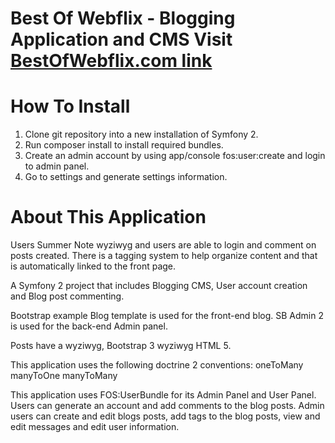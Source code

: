 Best Of Webflix - Blogging Application and CMS
Visit [BestOfWebflix.com link](https://www.BestOfWebflix.com)
=============


How To Install
===================

1. Clone git repository into a new installation of Symfony 2.
2. Run composer install to install required bundles.
3. Create an admin account by using app/console fos:user:create and login to admin panel.
4. Go to settings and generate settings information.


About This Application
=========================

Users Summer Note wyziwyg and users are able to login and comment on posts created.  There is a tagging system to help organize content and that is automatically linked to the front page.

A Symfony 2 project that includes Blogging CMS, User account creation and Blog post commenting.

Bootstrap example Blog template is used for the front-end blog.  SB Admin 2 is used for the back-end Admin panel.

Posts have a wyziwyg, Bootstrap 3 wyziwyg HTML 5.

This application uses the following doctrine 2 conventions:
oneToMany
manyToOne
manyToMany

This application uses FOS:UserBundle for its Admin Panel and User Panel.  Users can generate an account and add comments to the blog posts.  Admin users can create and edit blogs posts, add tags to the blog posts, view and edit messages and edit user information.
